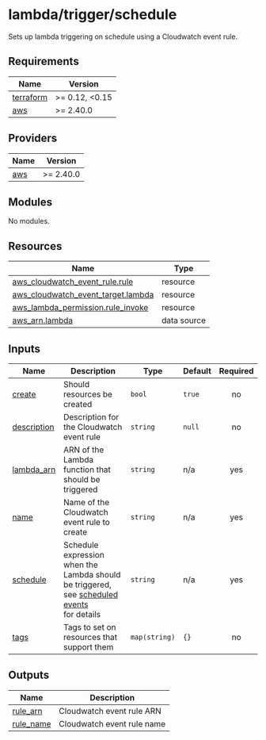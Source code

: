 # lambda/trigger/schedule

Sets up lambda triggering on schedule using a Cloudwatch event rule.

<!-- BEGIN_TF_DOCS -->
## Requirements

| Name | Version |
|------|---------|
| <a name="requirement_terraform"></a> [terraform](#requirement\_terraform) | >= 0.12, <0.15 |
| <a name="requirement_aws"></a> [aws](#requirement\_aws) | >= 2.40.0 |

## Providers

| Name | Version |
|------|---------|
| <a name="provider_aws"></a> [aws](#provider\_aws) | >= 2.40.0 |

## Modules

No modules.

## Resources

| Name | Type |
|------|------|
| [aws_cloudwatch_event_rule.rule](https://registry.terraform.io/providers/hashicorp/aws/latest/docs/resources/cloudwatch_event_rule) | resource |
| [aws_cloudwatch_event_target.lambda](https://registry.terraform.io/providers/hashicorp/aws/latest/docs/resources/cloudwatch_event_target) | resource |
| [aws_lambda_permission.rule_invoke](https://registry.terraform.io/providers/hashicorp/aws/latest/docs/resources/lambda_permission) | resource |
| [aws_arn.lambda](https://registry.terraform.io/providers/hashicorp/aws/latest/docs/data-sources/arn) | data source |

## Inputs

| Name | Description | Type | Default | Required |
|------|-------------|------|---------|:--------:|
| <a name="input_create"></a> [create](#input\_create) | Should resources be created | `bool` | `true` | no |
| <a name="input_description"></a> [description](#input\_description) | Description for the Cloudwatch event rule | `string` | `null` | no |
| <a name="input_lambda_arn"></a> [lambda\_arn](#input\_lambda\_arn) | ARN of the Lambda function that should be triggered | `string` | n/a | yes |
| <a name="input_name"></a> [name](#input\_name) | Name of the Cloudwatch event rule to create | `string` | n/a | yes |
| <a name="input_schedule"></a> [schedule](#input\_schedule) | Schedule expression when the Lambda should be triggered,<br>    see [scheduled events](https://docs.aws.amazon.com/AmazonCloudWatch/latest/events/ScheduledEvents.html)<br>    for details | `string` | n/a | yes |
| <a name="input_tags"></a> [tags](#input\_tags) | Tags to set on resources that support them | `map(string)` | `{}` | no |

## Outputs

| Name | Description |
|------|-------------|
| <a name="output_rule_arn"></a> [rule\_arn](#output\_rule\_arn) | Cloudwatch event rule ARN |
| <a name="output_rule_name"></a> [rule\_name](#output\_rule\_name) | Cloudwatch event rule name |
<!-- END_TF_DOCS -->
